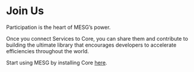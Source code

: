 # Join Us

Participation is the heart of MESG’s power. 

Once you connect Services to Core, you can share them and contribute to building the ultimate library that encourages developers to accelerate efficiencies throughout the world.

Start using MESG by installing Core [here](). 

